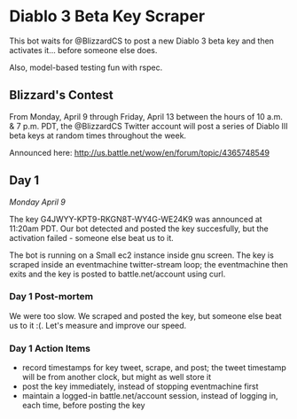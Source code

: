 # Diablo 3 Beta Key Scraper

This bot waits for @BlizzardCS to post a new Diablo 3 beta key and then activates it... before someone else does.

Also, model-based testing fun with rspec.

## Blizzard's Contest

From Monday, April 9 through Friday, April 13 between the hours of 10 a.m. & 7 p.m. PDT, the @BlizzardCS Twitter account will post a series of Diablo III beta keys at random times throughout the week.

Announced here: http://us.battle.net/wow/en/forum/topic/4365748549

## Day 1
_Monday April 9_

The key G4JWYY-KPT9-RKGN8T-WY4G-WE24K9 was announced at 11:20am PDT. Our bot detected and posted the key succesfully, but the activation failed - someone else beat us to it.

The bot is running on a Small ec2 instance inside gnu screen. The key is scraped inside an eventmachine twitter-stream loop; the eventmachine then exits and the key is posted to battle.net/account using curl.

### Day 1 Post-mortem
We were too slow. We scraped and posted the key, but someone else beat us to it :(. Let's measure and improve our speed.

### Day 1 Action Items
* record timestamps for key tweet, scrape, and post; the tweet timestamp will be from another clock, but might as well store it
* post the key immediately, instead of stopping eventmachine first
* maintain a logged-in battle.net/account session, instead of logging in, each time, before posting the key


